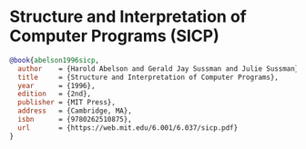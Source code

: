 # Structure and Interpretation of Computer Programs (SICP)
```bibtex
@book{abelson1996sicp,
  author    = {Harold Abelson and Gerald Jay Sussman and Julie Sussman},
  title     = {Structure and Interpretation of Computer Programs},
  year      = {1996},
  edition   = {2nd},
  publisher = {MIT Press},
  address   = {Cambridge, MA},
  isbn      = {9780262510875},
  url       = {https://web.mit.edu/6.001/6.037/sicp.pdf}
}
```

